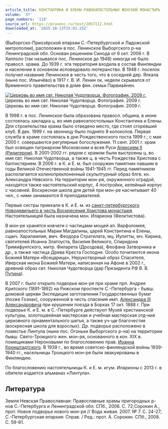 ```yaml
---
article_title: КОНСТАНТИНА И ЕЛЕНЫ РАВНОАПОСТОЛЬНЫХ ЖЕНСКИЙ МОНАСТЫРЬ
volume: '37'
page_numbers: '118'
source_url: https://pravenc.ru/text/2057112.html
downloaded_at: '2025-10-13T15:01:25Z'
---
```


(Выборгско-Приозёрской епархии С.-Петербургской и Ладожской митрополии), расположен в пос. Ленинское Выборгского р-на Ленинградской обл. Основан решением Синода от 6 окт. 2006 г. В Хапполо (так назывался пос. Ленинское до 1948) никогда не было правосл. храма. До 1939 г. эта территория входила в состав Финляндии и население в основном исповедовало лютеранство. В 1948 г. поселок получил название Ленинское в честь того, что в соседней дер. Ялкала (ныне пос. Ильичёво) в 1917 г. В. И. Ленин ок. недели скрывался от Временного правительства в доме фин. семьи Парвиайнен.

[![Церковь во имя свт. Николая Чудотворца. Фотография. 2009 г.](https://pravenc.ru/data/2016/10/29/1233741715/i200.jpg "Кликните для увеличения картинки")](https://pravenc.ru/data/2016/10/29/1233741715/i400.jpg)Церковь во имя свт. Николая Чудотворца. Фотография. 2009 г.  
Церковь во имя свт. Николая Чудотворца. Фотография. 2009 г.

В 1998 г. в пос. Ленинское была образована правосл. община, в июне состоялась закладка ц. во имя равноапостольных Константина и Елены. Для строительства храма было отведено место, где стоял сгоревший клуб. В дек. 1999 г. на звонницу было поднято 8 колоколов. Первая служба в храме состоялась в дни Рождественского поста 1999 г.; с мая 2000 г. совершаются регулярные богослужения. 11 сент. 2001 г. храм был освящен патриархом Московским и всея Руси [Алексием II (Ридигером)](<https://pravenc.ru/text/Алексием II (Ридигером).html>). В 2001-2002 гг. рядом с храмом были выстроены ц. во имя свт. Николая Чудотворца, а также ц. в честь Рождества Христова с баптистерием. В 2006 г. в К. и Е. м. был сооружен памятник павшим в годы Великой Отечественной войны 1941-1945 гг. Перед памятником располагается коленопреклоненный скульптурный образ блгв. кн. Александра Невского. На территории мон-ря, окруженного оградой, находятся также настоятельский корпус, 4 постройки, келейный корпус с часовней. Воскресная школа для детей при мон-ре насчитывает 40 чел., с ними занимаются 6 преподавателей.

Первые сестры приехали в К. и Е. м. из [санкт-петербургского Новодевичьего в честь Воскресения Христова монастыря](<https://pravenc.ru/text/санкт-петербургского Новодевичьего в честь Воскресения Христова монастыря.html>). Настоятельницей была назначена мон. Илариона (Феоктистова).

В мон-ре хранятся ковчеги с частицами мощей ап. Варфоломея, равноапостольных Марии Магдалины, царей Константина и Елены, сщмч. Харалампия, вмч. Феодора Стратилата, мц. Иулитты, мч. Кирика, святителей Иоанна Златоуста, Василия Великого, Спиридона Тримифунтского, митр. Филарета (Дроздова), Феофана Затворника и др., а также частица Древа Креста Господня. Особо почитаются икона Божией Матери «Всецарица», Нерукотворный образ Спасителя, Иверская икона Божией Матери, написанная на Афоне в 2002 г., древний образ свт. Николая Чудотворца (дар Президента РФ В. В. [Путина](https://pravenc.ru/text/Путина.html)).

В 2007 г. было открыто подворье мон-ря при храме прп. Андрея Критского (1891-1892) на Рижском проспекте С.-Петербурга - бывш. домовой церкви Экспедиции заготовления Государственных бумаг (позже Гознак), сооруженной в честь спасения имп. [Александра III Александровича](<https://pravenc.ru/text/Александр III Александрович.html>) при крушении поезда в Борках 17 окт. 1888 г. При подворье К. и Е. м. в С.-Петербурге действуют Музей христианской культуры, золотошвейная мастерская и учебная мастерская отд-ния церковного орнаментального шитья, а также уч-ще благочестия (воскресная школа для взрослых). Др. подворье расположено в поместье Линтула (ныне пос. Огоньки Выборгского р-на) на территории бывш. Свято-Троицкого жен. мон-ря, основанного в кон. XIX в. помещиками Нероновыми по благословению прав. [Иоанна Кронштадтского](<https://pravenc.ru/text/Иоанн Кронштадтский.html>). В 1939 г., во время советско-финляндской войны 1939-1940 гг., насельницы Троицкого мон-ря были эвакуированы в Финляндию.

По благословению настоятельницы К. и Е. м. игум. Иларионы с 2013 г. в обители издается альманах «Линтула».

## Литература

Земля Невская Православная: Православные храмы пригородных р-нов С.-Петербурга и Ленинградской обл. СПб., 2006. С. 72;Сорокин А., прот. Новое подворье нового мон-ря // Вода живая. 2007. № 7. С. 24-27; С.-Петербургская епархия: Справ. / Ред.: прот. А. Сорокин. СПб., 2008. С. 59-61.
